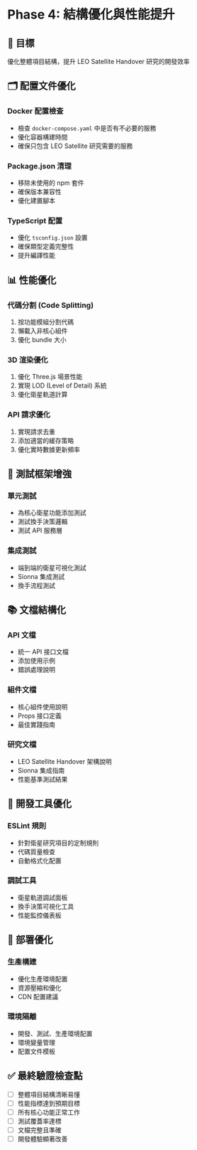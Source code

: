 # Phase 4: 結構優化與性能提升

## 🎯 目標
優化整體項目結構，提升 LEO Satellite Handover 研究的開發效率

## 🗂️ 配置文件優化

### Docker 配置檢查
- 檢查 `docker-compose.yaml` 中是否有不必要的服務
- 優化容器構建時間
- 確保只包含 LEO Satellite 研究需要的服務

### Package.json 清理
- 移除未使用的 npm 套件
- 確保版本兼容性
- 優化建置腳本

### TypeScript 配置
- 優化 `tsconfig.json` 設置
- 確保類型定義完整性
- 提升編譯性能

## 📊 性能優化

### 代碼分割 (Code Splitting)
1. 按功能模組分割代碼
2. 懶載入非核心組件
3. 優化 bundle 大小

### 3D 渲染優化
1. 優化 Three.js 場景性能
2. 實現 LOD (Level of Detail) 系統
3. 優化衛星軌道計算

### API 請求優化
1. 實現請求去重
2. 添加適當的緩存策略
3. 優化實時數據更新頻率

## 🧪 測試框架增強

### 單元測試
- 為核心衛星功能添加測試
- 測試換手決策邏輯
- 測試 API 服務層

### 集成測試
- 端到端的衛星可視化測試
- Sionna 集成測試
- 換手流程測試

## 📚 文檔結構化

### API 文檔
- 統一 API 接口文檔
- 添加使用示例
- 錯誤處理說明

### 組件文檔
- 核心組件使用說明
- Props 接口定義
- 最佳實踐指南

### 研究文檔
- LEO Satellite Handover 架構說明
- Sionna 集成指南
- 性能基準測試結果

## 🔧 開發工具優化

### ESLint 規則
- 針對衛星研究項目的定制規則
- 代碼質量檢查
- 自動格式化配置

### 調試工具
- 衛星軌道調試面板
- 換手決策可視化工具
- 性能監控儀表板

## 🚀 部署優化

### 生產構建
- 優化生產環境配置
- 資源壓縮和優化
- CDN 配置建議

### 環境隔離
- 開發、測試、生產環境配置
- 環境變量管理
- 配置文件模板

## ✅ 最終驗證檢查點
- [ ] 整體項目結構清晰易懂
- [ ] 性能指標達到預期目標
- [ ] 所有核心功能正常工作
- [ ] 測試覆蓋率達標
- [ ] 文檔完整且準確
- [ ] 開發體驗顯著改善
